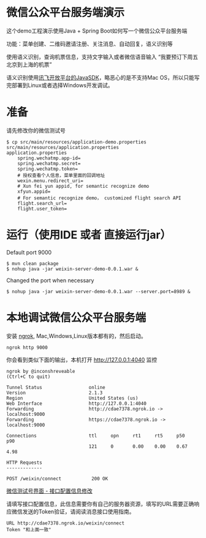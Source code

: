 # 微信公众平台服务端演示

这个demo工程演示使用Java + Spring Boot如何写一个微信公众平台服务端

功能：菜单创建、二维码邀请注册、关注消息、自动回复，语义识别等

使用语义识别，查询机票信息，支持文字输入或者微信语音输入 “我要预订下周五北京到上海的机票”

语义识别使用[讯飞开放平台的JavaSDK](http://www.xfyun.cn/sdk/dispatcher)，略恶心的是不支持Mac OS，所以只能写完部署到Linux或者选择Windows开发调试。

# 准备
请先修改你的微信测试号
 
	$ cp src/main/resources/application-demo.properties  src/main/resources/application.properties
	application.properties
		spring.wechatmp.app-id=
		spring.wechatmp.secret=
		spring.wechatmp.token=
		# 授权查看个人信息，菜单里面的回调地址
		wexin.menu.redirect_uri=
		# Xun fei yun appid, for semantic recognize demo
		xfyun.appid=
		# For semantic recognize demo， customized flight search API
		flight.search_url=
		flight.user_token=
		

# 运行（使用IDE 或者 直接运行jar）

Default port 9000

	$ mvn clean package
	$ nohup java -jar weixin-server-demo-0.0.1.war &

Changed the port when necessary

	$ nohup java -jar weixin-server-demo-0.0.1.war --server.port=8989 &
	
# 本地调试微信公众平台服务端

安装 [ngrok](https://ngrok.com/), Mac,Windows,Linux版本都有的，然后启动。

	ngrok http 9000
	
你会看到类似下面的输出，本机打开 http://127.0.0.1:4040 监控     
	
	ngrok by @inconshreveable                                                             (Ctrl+C to quit)
                                                                                                      
	Tunnel Status                 online                                                                  
	Version                       2.1.3                                                                   
	Region                        United States (us)                                                      
	Web Interface                 http://127.0.0.1:4040                                                   
	Forwarding                    http://cdae7378.ngrok.io -> localhost:9000                              
	Forwarding                    https://cdae7378.ngrok.io -> localhost:9000                             
	                                                                                                      
	Connections                   ttl     opn     rt1     rt5     p50     p90                             
	                              121     0       0.00    0.00    0.67    4.98                            
	                                                                                                      
	HTTP Requests                                                                                         
	-------------                                                                                         
	                                                                                                      
	POST /weixin/connect           200 OK     
	
[微信测试号界面 - 接口配置信息修改](http://mp.weixin.qq.com/debug/cgi-bin/sandboxinfo?action=showinfo&t=sandbox/index)

请填写接口配置信息，此信息需要你有自己的服务器资源，填写的URL需要正确响应微信发送的Token验证，请阅读消息接口使用指南。

	URL http://cdae7378.ngrok.io/weixin/connect
	Token "和上面一致"

                                                            
